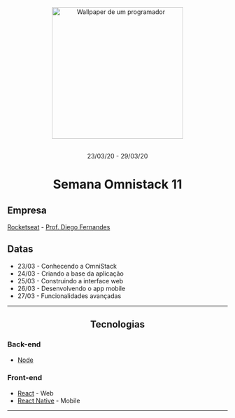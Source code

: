 <div align="center">
    <img src="./wallpapers_omniStack_11/Wallpaper&#32;OmniStack&#32;11&#32;-&#32;1920x1080.jpg" alt="Wallpaper de um programador" height="300" width="auto">
</div>

<br>

<p align="center">
    23/03/20 - 29/03/20
<p>

<h1 align="center">
    Semana Omnistack 11
</h1>

## Empresa

[Rocketseat](https://rocketseat.com.br/) - [Prof. Diego Fernandes](https://www.linkedin.com/in/diego-schell-fernandes/)

## Datas

- 23/03 - Conhecendo a OmniStack
- 24/03 - Criando a base da aplicação
- 25/03 - Construindo a interface web
- 26/03 - Desenvolvendo o app mobile
- 27/03 - Funcionalidades avançadas

------

<h2 align="center">
    Tecnologias
</h2>

### Back-end

- [Node](https://nodejs.org/en/)

### Front-end

- [React](https://pt-br.reactjs.org/) - Web
- [React Native](https://reactnative.dev/) - Mobile

----


